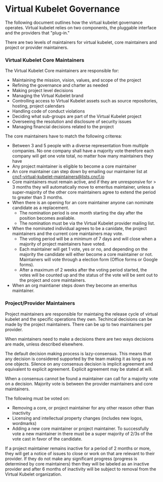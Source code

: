 # Virtual Kubelet Governance

The following document outlines how the virtual kubelet governance operates. Virtual kubelet relies on two components, the pluggable interface and the providers that "plug-in." 

There are two levels of maintainers for virtual kubelet, core maintainers and project or provider maintainers. 

### Virtual Kubelet Core Maintainers

The Virtual Kubelet Core maintainers are responsible for: 

* Maintaining the mission, vision, values, and scope of the project
* Refining the governance and charter as needed
* Making project level decisions
* Managing the Virtual Kubelet brand
* Controlling access to Virtual Kubelet assets such as source repositories, hosting, project calendars
* Handling code of conduct violations
* Deciding what sub-groups are part of the Virtual Kubelet project
* Overseeing the resolution and disclosure of security issues
* Managing financial decisions related to the project

The core maintainers have to match the following criterea: 

* Between 3 and 5 people with a diverse representation from multiple companies. No one company shall have a majority vote therefore each company will get one vote total, no matter how many maintainers they have
* Any project maintainer is eligible to become a core maintainer
* An core maintainer can step down by emailing our maintainer list at cncf-virtual-kubelet-maintainers@lists.cncf.io
* Core maintainers must remain active, and if they are unresponsive for > 3 months they will automatically move to emeritus maintainer, unless a super-majority of the other core maintainers agree to extend the period to greater than 3 months. 
* When there is an opening for an core maintainer anyone can nominate candidate as a replacement. 
    * The nomination period is one month starting the day after the position becomes avaliable. 
    * The nomination must be via the Virtual Kubelet provider mailing list.
* When the nominated individual agrees to be a canidate, the project maintainers and the current core maintainers may vote. 
    * The voting period will be a minimum of 7 days and will close when a majority of project maintainers have voted. 
    * Each maintainer will get 1 vote, yes or no, and depending on the majority the candidate will either become a core maintainer or not. Maintainers will vote through a election form (Office forms or Google forms).
    * After a maximum of 2 weeks after the voting period started, the votes will be counted up and the status of the vote will be sent out to the project and core maintainers. 
* When an org maintianer steps down they become an emeritus maintainer.

### Project/Provider Maintainers

Project maintainers are responsible for maintaing the release cycle of virtual kubelet and the specific operations they own. Techincal decisions can be made by the project maintainers. There can be up to two maintainers per provider.

When maintainers need to make a decisions there are two ways decisions are made, unless described elsewhere.

The default decision making process is lazy-consensus. This means that any decision is considered supported by the team making it as long as no one objects. Silence on any consensus decision is implicit agreement and equivalent to explicit agreement. Explicit agreement may be stated at will.

When a consensus cannot be found a maintainer can call for a majority vote on a decision. Majority vote is between the provider maintainers and core maintainers. 

The following must be voted on: 

* Removing a core, or project maintainer for any other reason other than inactivity
* Licensing and intellectual property changes (includes new logos, wordmarks)
* Adding a new core maintainer or project maintainer. To successfully vote a new maintainer in there must be a super majority of 2/3s of the vote cast in favor of the candidate. 

If a project maintainer remains inactive for a period of 2 months or more, they will get a notice of issues to close or work on that are relevant to their provider. If they do not make any significant progress (progress is determined by core maintainers) then they will be labeled as an inactive provider and after 6 months of inactivity will be subject to removal from the Virtual Kubelet organization. 

